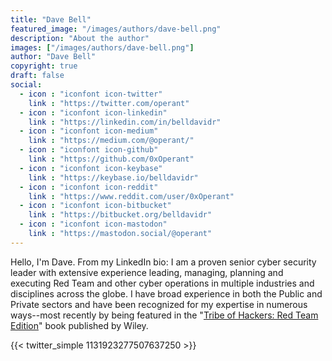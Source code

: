 ```yaml
---
title: "Dave Bell"
featured_image: "/images/authors/dave-bell.png"
description: "About the author"
images: ["/images/authors/dave-bell.png"]
author: "Dave Bell"
copyright: true
draft: false
social:
  - icon : "iconfont icon-twitter"
    link : "https://twitter.com/operant"
  - icon : "iconfont icon-linkedin"
    link : "https://linkedin.com/in/belldavidr"
  - icon : "iconfont icon-medium"
    link : "https://medium.com/@operant/"
  - icon : "iconfont icon-github"
    link : "https://github.com/0xOperant"
  - icon : "iconfont icon-keybase"
    link : "https://keybase.io/belldavidr"
  - icon : "iconfont icon-reddit"
    link : "https://www.reddit.com/user/0xOperant"
  - icon : "iconfont icon-bitbucket"
    link : "https://bitbucket.org/belldavidr"
  - icon : "iconfont icon-mastodon"
    link : "https://mastodon.social/@operant"
---
```

Hello, I'm Dave. From my LinkedIn bio: I am a proven senior cyber security leader with extensive experience leading, managing, planning and executing Red Team and other cyber operations in multiple industries and disciplines across the globe. I have broad experience in both the Public and Private sectors and have been recognized for my expertise in numerous ways--most recently by being featured in the "[Tribe of Hackers: Red Team Edition](/toh/)" book published by Wiley.

{{< twitter_simple 1131923277507637250 >}}
